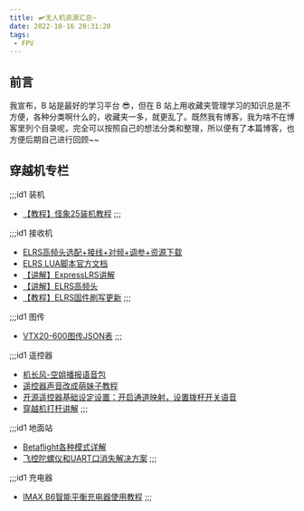 ```yaml
---
title: 🛩️无人机资源汇总~
date: 2022-10-16 20:31:20
tags: 
 - FPV
---
```


## 前言
我宣布，B 站是最好的学习平台 😎，但在 B 站上用收藏夹管理学习的知识总是不方便，各种分类啊什么的，收藏夹一多，就更乱了。既然我有博客，我为啥不在博客里列个目录呢，完全可以按照自己的想法分类和整理，所以便有了本篇博客，也方便后期自己进行回顾~~

## 穿越机专栏
;;;id1 装机
* [【教程】怪象25装机教程](https://www.bilibili.com/video/BV18L4y1A7Xv)
;;;

;;;id1 接收机
* [ELRS高频头选配+接线+对频+调参+资源下载](https://www.bilibili.com/video/BV1zL411j7wg)
* [ELRS LUA脚本官方文档](https://www.expresslrs.org/2.0/quick-start/transmitters/lua-howto/)
* [【讲解】ExpressLRS讲解](https://www.bilibili.com/read/cv12892027)
* [【讲解】ELRS高频头](https://www.bilibili.com/video/BV1BQ4y1r7we)
* [【教程】ELRS固件刷写更新](http://fpvbang.com/forum.php?mod=viewthread&tid=2175)
;;;

;;;id1 图传
* [VTX20-600图传JSON表](https://github.com/jhemcu/FC-ESC-Firmware/blob/main/VTX20-600/VTX20-600%20JSON.rar)
;;;

;;;id1 遥控器
* [机长风-空姐播报语音包](https://www.bilibili.com/video/BV1D64y1e7CT)
* [遥控器声音改成萌妹子教程](https://www.bilibili.com/video/BV1te411W7CL?p=2)
* [开源遥控器基础设定设置：开启通道映射，设置拨杆开关语音](https://www.bilibili.com/video/BV1BN41197B8)
* [穿越机打杆讲解](https://www.bilibili.com/video/BV1i5411m7qk)
;;;

;;;id1 地面站
* [Betaflight各种模式详解](https://www.bilibili.com/read/cv3554510/)
* [飞控陀螺仪和UART口消失解决方案](https://www.bilibili.com/video/BV1at41157G8)
;;;

;;;id1 充电器
* [IMAX B6智能平衡充电器使用教程](https://www.bilibili.com/video/BV1B4411v7SH)
;;;
